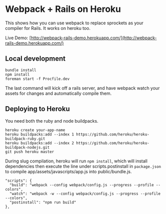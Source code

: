 # Webpack + Rails on Heroku

This shows how you can use webpack to replace sprockets as your compiler for
Rails.  It works on heroku too.

Live Demo: [http://webpack-rails-demo.herokuapp.com/](http://webpack-rails-demo.herokuapp.com/)     


## Local development

```
bundle install
npm install
foreman start -f Procfile.dev
```

The last command will kick off a rails server, and have webpack watch your assets
for changes and automatically compile them.


## Deploying to Heroku


You need both the ruby and node buildpacks.


```
heroku create your-app-name
heroku buildpacks:add --index 1 https://github.com/heroku/heroku-buildpack-ruby.git
heroku buildpacks:add --index 2 https://github.com/heroku/heroku-buildpack-nodejs.git
git push heroku master
```

During slug compilation, heroku will run `npm install`, which will install 
dependencies then execute the line under scripts.postinstall in `package.json`
to compile app/assets/javascripts/app.js into public/bundle.js.

```
"scripts": {
  "build": "webpack --config webpack/config.js --progress --profile --colors",
  "watch": "webpack -w --config webpack/config.js --progress --profile --colors",
  "postinstall": "npm run build"
},
```
